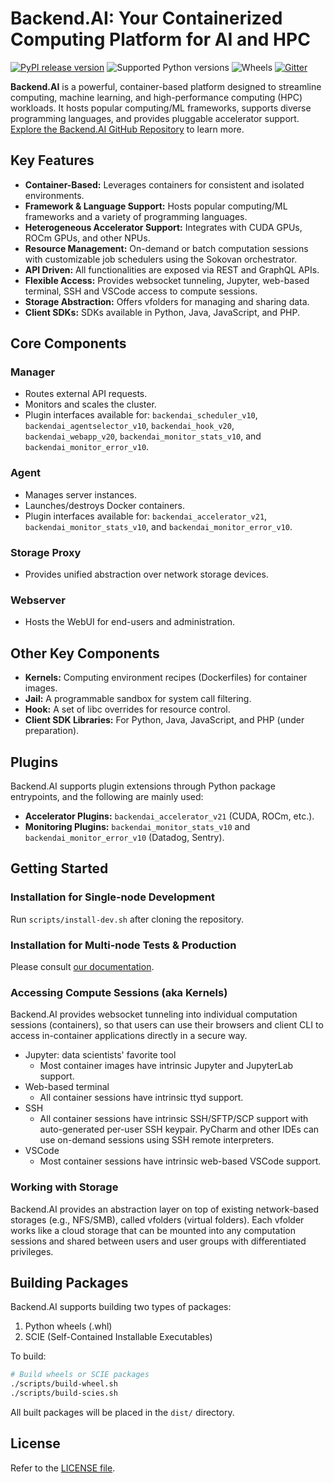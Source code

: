 # Backend.AI: Your Containerized Computing Platform for AI and HPC

[![PyPI release version](https://badge.fury.io/py/backend.ai-manager.svg)](https://pypi.org/project/backend.ai-manager/)
![Supported Python versions](https://img.shields.io/pypi/pyversions/backend.ai-manager.svg)
![Wheels](https://img.shields.io/pypi/wheel/backend.ai-manager.svg)
[![Gitter](https://badges.gitter.im/lablup/backend.ai.svg)](https://gitter.im/lablup/backend.ai)

**Backend.AI** is a powerful, container-based platform designed to streamline computing, machine learning, and high-performance computing (HPC) workloads.  It hosts popular computing/ML frameworks, supports diverse programming languages, and provides pluggable accelerator support.  [Explore the Backend.AI GitHub Repository](https://github.com/lablup/backend.ai) to learn more.

## Key Features

*   **Container-Based:** Leverages containers for consistent and isolated environments.
*   **Framework & Language Support:** Hosts popular computing/ML frameworks and a variety of programming languages.
*   **Heterogeneous Accelerator Support:** Integrates with CUDA GPUs, ROCm GPUs, and other NPUs.
*   **Resource Management:** On-demand or batch computation sessions with customizable job schedulers using the Sokovan orchestrator.
*   **API Driven:** All functionalities are exposed via REST and GraphQL APIs.
*   **Flexible Access:** Provides websocket tunneling, Jupyter, web-based terminal, SSH and VSCode access to compute sessions.
*   **Storage Abstraction:**  Offers vfolders for managing and sharing data.
*   **Client SDKs:** SDKs available in Python, Java, JavaScript, and PHP.

## Core Components

### Manager

*   Routes external API requests.
*   Monitors and scales the cluster.
*   Plugin interfaces available for: `backendai_scheduler_v10`, `backendai_agentselector_v10`, `backendai_hook_v20`, `backendai_webapp_v20`, `backendai_monitor_stats_v10`, and `backendai_monitor_error_v10`.

### Agent

*   Manages server instances.
*   Launches/destroys Docker containers.
*   Plugin interfaces available for: `backendai_accelerator_v21`, `backendai_monitor_stats_v10`, and `backendai_monitor_error_v10`.

### Storage Proxy

*   Provides unified abstraction over network storage devices.

### Webserver

*   Hosts the WebUI for end-users and administration.

## Other Key Components

*   **Kernels:** Computing environment recipes (Dockerfiles) for container images.
*   **Jail:** A programmable sandbox for system call filtering.
*   **Hook:** A set of libc overrides for resource control.
*   **Client SDK Libraries:** For Python, Java, JavaScript, and PHP (under preparation).

## Plugins

Backend.AI supports plugin extensions through Python package entrypoints, and the following are mainly used:

*   **Accelerator Plugins:**  `backendai_accelerator_v21` (CUDA, ROCm, etc.).
*   **Monitoring Plugins:** `backendai_monitor_stats_v10` and `backendai_monitor_error_v10` (Datadog, Sentry).

## Getting Started

### Installation for Single-node Development

Run `scripts/install-dev.sh` after cloning the repository.

### Installation for Multi-node Tests &amp; Production

Please consult [our documentation](http://docs.backend.ai).

### Accessing Compute Sessions (aka Kernels)

Backend.AI provides websocket tunneling into individual computation sessions (containers),
so that users can use their browsers and client CLI to access in-container applications directly
in a secure way.

* Jupyter: data scientists' favorite tool
   * Most container images have intrinsic Jupyter and JupyterLab support.
* Web-based terminal
   * All container sessions have intrinsic ttyd support.
* SSH
   * All container sessions have intrinsic SSH/SFTP/SCP support with auto-generated per-user SSH keypair.
     PyCharm and other IDEs can use on-demand sessions using SSH remote interpreters.
* VSCode
   * Most container sessions have intrinsic web-based VSCode support.

### Working with Storage

Backend.AI provides an abstraction layer on top of existing network-based storages
(e.g., NFS/SMB), called vfolders (virtual folders).
Each vfolder works like a cloud storage that can be mounted into any computation
sessions and shared between users and user groups with differentiated privileges.

## Building Packages

Backend.AI supports building two types of packages:

1.  Python wheels (.whl)
2.  SCIE (Self-Contained Installable Executables)

To build:

```bash
# Build wheels or SCIE packages
./scripts/build-wheel.sh
./scripts/build-scies.sh
```

All built packages will be placed in the `dist/` directory.

## License

Refer to the [LICENSE file](https://github.com/lablup/backend.ai/blob/main/LICENSE).